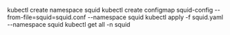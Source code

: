 
kubectl create namespace squid
kubectl create configmap squid-config --from-file=squid=squid.conf --namespace squid
kubectl apply -f squid.yaml --namespace squid
kubectl get all -n squid